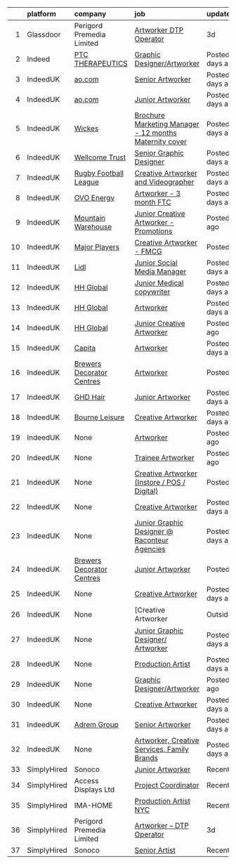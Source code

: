

|    | platform    | company                                                                          | job                                                                                                                                                                                                                                                                                            | update_time      | location                |
|---:|:------------|:---------------------------------------------------------------------------------|:-----------------------------------------------------------------------------------------------------------------------------------------------------------------------------------------------------------------------------------------------------------------------------------------------|:-----------------|:------------------------|
|  1 | Glassdoor   | Perigord Premedia Limited                                                        | [Artworker   DTP Operator](https://www.glassdoor.com/partner/jobListing.htm?pos=101&ao=1136043&s=58&guid=00000180e042ab688b72281fc07124b5&src=GD_JOB_AD&t=SR&vt=w&ea=1&cs=1_bc154461&cb=1653029907495&jobListingId=1007865934313&jrtk=3-0-1g3g45ato3c4p001-1g3g45au2pvvh800-4048a71b52ed5444-) | 3d               | Branford, CT            |
|  2 | Indeed      | [PTC THERAPEUTICS](https://www.indeed.com/cmp/Ptc-Therapeutics-1)                | [Graphic Designer/Artworker](https://www.indeed.com/rc/clk?jk=4f15b493df3e53e5&fccid=01b550b2fa839455&vjs=3)                                                                                                                                                                                   | Posted8 days ago | Remote                  |
|  3 | IndeedUK    | [ao.com](https://uk.indeed.com/cmp/Ao.com)                                       | [Senior Artworker](https://uk.indeed.com/rc/clk?jk=210a20044c049943&fccid=345c64aa9d443bb0&vjs=3)                                                                                                                                                                                              | Posted3 days ago | Manchester              |
|  4 | IndeedUK    | [ao.com](https://uk.indeed.com/cmp/Ao.com)                                       | [Junior Artworker](https://uk.indeed.com/rc/clk?jk=fef8fe05265f72ed&fccid=345c64aa9d443bb0&vjs=3)                                                                                                                                                                                              | Posted3 days ago | Manchester              |
|  5 | IndeedUK    | [Wickes](https://uk.indeed.com/cmp/Wickes)                                       | [Brochure Marketing Manager - 12 months Maternity cover](https://uk.indeed.com/rc/clk?jk=2c3a5f83ed343ee9&fccid=e23c1b783338748b&vjs=3)                                                                                                                                                        | Posted6 days ago | Watford•Remote          |
|  6 | IndeedUK    | [Wellcome Trust](https://uk.indeed.com/cmp/Wellcome-Trust)                       | [Senior Graphic Designer](https://uk.indeed.com/rc/clk?jk=6361bfb22a0a34ba&fccid=cc6196a1623b7c36&vjs=3)                                                                                                                                                                                       | Posted9 days ago | London                  |
|  7 | IndeedUK    | [Rugby Football League](https://uk.indeed.com/cmp/Rugby-Football-League)         | [Creative Artworker and Videographer](https://uk.indeed.com/rc/clk?jk=d01d18b3865a305a&fccid=b0465f5a82f3f619&vjs=3)                                                                                                                                                                           | Posted6 days ago | Manchester M17 1HH      |
|  8 | IndeedUK    | [OVO Energy](https://uk.indeed.com/cmp/Ovo-Energy)                               | [Artworker - 3 month FTC](https://uk.indeed.com/rc/clk?jk=a000f90682fb72d3&fccid=f23134d18c3d097f&vjs=3)                                                                                                                                                                                       | Posted2 days ago | Bristol                 |
|  9 | IndeedUK    | [Mountain Warehouse](https://uk.indeed.com/cmp/Mountain-Warehouse)               | [Junior Creative Artworker - Promotions](https://uk.indeed.com/rc/clk?jk=cee389ab0359e7ff&fccid=5a561b881a376547&vjs=3)                                                                                                                                                                        | Posted1 day ago  | London                  |
| 10 | IndeedUK    | [Major Players](https://uk.indeed.com/cmp/Major-Players)                         | [Creative Artworker - FMCG](https://uk.indeed.com/rc/clk?jk=2e468069dd8f7294&fccid=746e5b5deec3be17&vjs=3)                                                                                                                                                                                     | PostedToday      | Greater Manchester      |
| 11 | IndeedUK    | [Lidl](https://uk.indeed.com/cmp/Lidl)                                           | [Junior Social Media Manager](https://uk.indeed.com/rc/clk?jk=f961e369f79ca9b5&fccid=14b7c83f2c02772e&vjs=3)                                                                                                                                                                                   | Posted8 days ago | London SW19 4JS         |
| 12 | IndeedUK    | [HH Global](https://uk.indeed.com/cmp/Hh-Global)                                 | [Junior Medical copywriter](https://uk.indeed.com/rc/clk?jk=8732cc49e83fdc6a&fccid=f56b6a05a62ad446&vjs=3)                                                                                                                                                                                     | Posted2 days ago | Basingstoke             |
| 13 | IndeedUK    | [HH Global](https://uk.indeed.com/cmp/Hh-Global)                                 | [Artworker](https://uk.indeed.com/rc/clk?jk=a6b4309cac970726&fccid=f56b6a05a62ad446&vjs=3)                                                                                                                                                                                                     | Posted2 days ago | Basingstoke             |
| 14 | IndeedUK    | [HH Global](https://uk.indeed.com/cmp/Hh-Global)                                 | [Junior Creative Artworker](https://uk.indeed.com/rc/clk?jk=accaa1f79a30e291&fccid=f56b6a05a62ad446&vjs=3)                                                                                                                                                                                     | Posted1 day ago  | Wakefield               |
| 15 | IndeedUK    | [Capita](https://uk.indeed.com/cmp/Capita-1)                                     | [Artworker](https://uk.indeed.com/rc/clk?jk=7b3ed5e782ad6188&fccid=1414937a5b52d0ad&vjs=3)                                                                                                                                                                                                     | Posted7 days ago | Sheffield               |
| 16 | IndeedUK    | [Brewers Decorator Centres](https://uk.indeed.com/cmp/Brewers-Decorator-Centres) | [Artworker](https://uk.indeed.com/rc/clk?jk=ca1de6728a3cb15f&fccid=19d49576865c4a97&vjs=3)                                                                                                                                                                                                     | PostedToday      | Remote                  |
| 17 | IndeedUK    | [GHD Hair](https://uk.indeed.com/cmp/Ghd-Hair)                                   | [Junior Artworker](https://uk.indeed.com/rc/clk?jk=650fc11b8d399b47&fccid=214fc57ea0a5cf30&vjs=3)                                                                                                                                                                                              | Posted2 days ago | London                  |
| 18 | IndeedUK    | [Bourne Leisure](https://uk.indeed.com/cmp/Bourne-Leisure)                       | [Creative Artworker](https://uk.indeed.com/rc/clk?jk=7c071d29824bb410&fccid=633fa793db3611dc&vjs=3)                                                                                                                                                                                            | Posted7 days ago | Hemel Hempstead HP2 4YL |
| 19 | IndeedUK    | None                                                                             | [Artworker](https://uk.indeed.com/rc/clk?jk=a5d8218322e02361&fccid=3f50ec1bffc7b1d8&vjs=3)                                                                                                                                                                                                     | Posted1 day ago  | London SW1E 5NN         |
| 20 | IndeedUK    | None                                                                             | [Trainee Artworker](https://uk.indeed.com/rc/clk?jk=1e17ac18644c705c&fccid=3d7752bc0721fcaa&vjs=3)                                                                                                                                                                                             | Posted1 day ago  | Surrey                  |
| 21 | IndeedUK    | None                                                                             | [Creative Artworker (Instore / POS / Digital)](https://uk.indeed.com/rc/clk?jk=774290d0f9be68f8&fccid=7f77a81c51eff3c2&vjs=3)                                                                                                                                                                  | PostedToday      | London                  |
| 22 | IndeedUK    | None                                                                             | [Creative Artworker](https://uk.indeed.com/rc/clk?jk=fd7a0f1b93cb64a3&fccid=ddd735570744cbee&vjs=3)                                                                                                                                                                                            | Posted6 days ago | Manchester              |
| 23 | IndeedUK    | None                                                                             | [Junior Graphic Designer @ Raconteur Agencies](https://uk.indeed.com/rc/clk?jk=9f4fd4ca1943fc9e&fccid=5c292c1242fe3359&vjs=3)                                                                                                                                                                  | Posted8 days ago | London EC3N•Remote      |
| 24 | IndeedUK    | [Brewers Decorator Centres](https://uk.indeed.com/cmp/Brewers-Decorator-Centres) | [Junior Artworker](https://uk.indeed.com/rc/clk?jk=eea393e37a0c1bc3&fccid=19d49576865c4a97&vjs=3)                                                                                                                                                                                              | PostedToday      | Remote                  |
| 25 | IndeedUK    | None                                                                             | [Creative Artworker](https://uk.indeed.com/rc/clk?jk=7fce9c3ae2263c24&fccid=993fcc6251bf04e4&vjs=3)                                                                                                                                                                                            | Posted6 days ago | Manchester              |
| 26 | IndeedUK    | None                                                                             | [Creative Artworker | Outside IR35 | � 260 per day](https://uk.indeed.com/rc/clk?jk=2f478e05280eb29a&fccid=5c020a1d77256b1b&vjs=3)                                                                                                                                                             | Posted3 days ago | London                  |
| 27 | IndeedUK    | None                                                                             | [Junior Graphic Designer/ Artworker](https://uk.indeed.com/rc/clk?jk=a70040a5f827dd0b&fccid=993fcc6251bf04e4&vjs=3)                                                                                                                                                                            | Posted7 days ago | London                  |
| 28 | IndeedUK    | None                                                                             | [Production Artist](https://uk.indeed.com/rc/clk?jk=c57606b9772cdfe1&fccid=8e3b99526c9482a2&vjs=3)                                                                                                                                                                                             | Posted3 days ago | Witham CM8 2FN          |
| 29 | IndeedUK    | None                                                                             | [Graphic Designer/Artworker](https://uk.indeed.com/company/Drum-Resourcing-for-Birmingham-Hippodrome/jobs/Graphic-Designer-Artworker-feb546082259a9cb?fccid=5a6d129899e6ba12&vjs=3)                                                                                                            | Posted1 day ago  | Woking                  |
| 30 | IndeedUK    | None                                                                             | [Creative Artworker](https://uk.indeed.com/rc/clk?jk=6deace673d3cb423&fccid=cddddbcabc4d0884&vjs=3)                                                                                                                                                                                            | Posted9 days ago | London                  |
| 31 | IndeedUK    | [Adrem Group](https://uk.indeed.com/cmp/Adrem-Group)                             | [Senior Artworker](https://uk.indeed.com/rc/clk?jk=0af82acee378c2fb&fccid=9d1ce8ef697fd360&vjs=3)                                                                                                                                                                                              | Posted2 days ago | London                  |
| 32 | IndeedUK    | None                                                                             | [Artworker, Creative Services, Family Brands](https://uk.indeed.com/rc/clk?jk=f9d7a4cb606a1333&fccid=54c0ca91710340c0&vjs=3)                                                                                                                                                                   | Posted6 days ago | London WC1E 6JA         |
| 33 | SimplyHired | Sonoco                                                                           | [Junior Artworker](https://www.simplyhired.com/job/bJFkITfBQh7d5E85DISdms_VPKCZBa8KkngVE0lUa-qKKaXWvdNngQ?q=artworker)                                                                                                                                                                         | Recently         | Cincinnati, OH          |
| 34 | SimplyHired | Access Displays Ltd                                                              | [Project Coordinator](https://www.simplyhired.com/job/-c3x_3QdCusQU1bLMOgJ0fsCRPNdzDRG-LxWOMHYD1xOyb_dmOLMJg?q=artworker)                                                                                                                                                                      | Recently         | England, AR             |
| 35 | SimplyHired | IMA-HOME                                                                         | [Production Artist NYC](https://www.simplyhired.com/job/WAk3UyIRIcaqwbDbXur06TsDmW7y7WmT2KCRpKrBPBRW_ve-Q8yocA?q=artworker)                                                                                                                                                                    | Recently         | New York, NY            |
| 36 | SimplyHired | Perigord Premedia Limited                                                        | [Artworker – DTP Operator](https://www.simplyhired.com/job/7wWcYOPCybuXLpDFVsIQJInquIFiafRkx2dGAN_uldTCs7CUyeOemw?q=artworker)                                                                                                                                                                 | 3d               | Branford, CT            |
| 37 | SimplyHired | Sonoco                                                                           | [Senior Artist](https://www.simplyhired.com/job/gyQf-wXViE5DTjh6jQYwtf4n8pryWEZj3FCgwRPHI5i7PJlc-DU_Og?q=artworker)                                                                                                                                                                            | Recently         | Cincinnati, OH          |